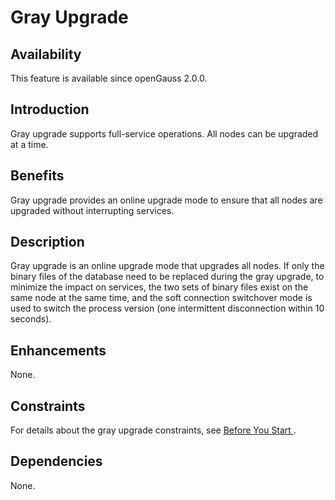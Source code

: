 # Gray Upgrade<a name="EN-US_TOPIC_0000001105235296"></a>

## Availability<a name="section56086982"></a>

This feature is available since openGauss 2.0.0.

## Introduction<a name="section35020791"></a>

Gray upgrade supports full-service operations. All nodes can be upgraded at a time.

## Benefits<a name="section46751668"></a>

Gray upgrade provides an online upgrade mode to ensure that all nodes are upgraded without interrupting services.

## Description<a name="section18111828"></a>

Gray upgrade is an online upgrade mode that upgrades all nodes. If only the binary files of the database need to be replaced during the gray upgrade, to minimize the impact on services, the two sets of binary files exist on the same node at the same time, and the soft connection switchover mode is used to switch the process version \(one intermittent disconnection within 10 seconds\).

## Enhancements<a name="section28788730"></a>

None.

## Constraints<a name="section06531946143616"></a>

For details about the gray upgrade constraints, see [Before You Start ](../DatabaseOMGuide/before-you-start.md).

## Dependencies<a name="section57771982"></a>

None.

